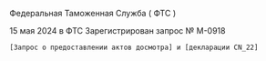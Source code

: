 Федеральная Таможенная Служба ( ФТС )


15 мая 2024 в ФТС Зарегистрирован запрос № М-0918

    [Запрос о предоставлении актов досмотра] и [декларации CN_22]
